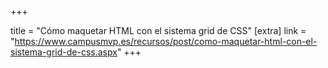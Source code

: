 +++

title = "Cómo maquetar HTML con el sistema grid de CSS"
[extra]
link = "https://www.campusmvp.es/recursos/post/como-maquetar-html-con-el-sistema-grid-de-css.aspx"
+++
